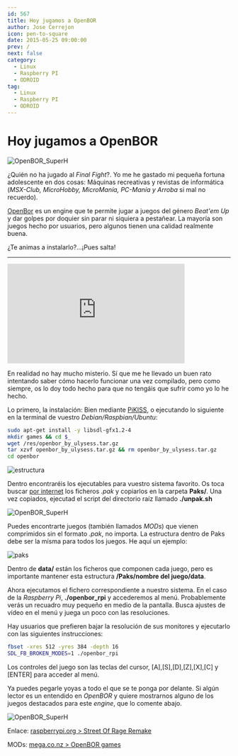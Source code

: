 ```yaml
---
id: 567
title: Hoy jugamos a OpenBOR
author: Jose Cerrejon
icon: pen-to-square
date: 2015-05-25 09:00:00
prev: /
next: false
category:
  - Linux
  - Raspberry PI
  - ODROID
tag:
  - Linux
  - Raspberry PI
  - ODROID
---
```


# Hoy jugamos a OpenBOR

![OpenBOR_SuperH](/images/2015/05/superheroes.jpg)

¿Quién no ha jugado al *Final Fight*?. Yo me he gastado mi pequeña fortuna adolescente en dos cosas: Máquinas recreativas y revistas de informática (*MSX-Club, MicroHobby, MicroManía, PC-Manía y Arroba* si mal no recuerdo).

[OpenBor](http://sourceforge.net/projects/openbor/) es un engine que te permite jugar a juegos del género *Beat'em Up* y dar golpes por doquier sin parar ni siquiera a pestañear. La mayoría son juegos hecho por usuarios, pero algunos tienen una calidad realmente buena.

¿Te animas a instalarlo?...¡Pues salta!

- - -
<iframe width="400" height="225" src="https://www.youtube.com/embed/blVl0_osHHc?rel=0&amp;controls=0" frameborder="0" allowfullscreen></iframe>

En realidad no hay mucho misterio. Sí que me he llevado un buen rato intentando saber cómo hacerlo funcionar una vez compilado, pero como siempre, os lo doy todo hecho para que no tengáis que sufrir como yo lo he hecho.

Lo primero, la instalación: Bien mediante [PiKISS](https://github.com/jmcerrejon/PiKISS), o ejecutando lo siguiente en la terminal de vuestro *Debian/Raspbian/Ubuntu*:

```bash
sudo apt-get install -y libsdl-gfx1.2-4
mkdir games && cd $_
wget /res/openbor_by_ulysess.tar.gz
tar xzvf openbor_by_ulysess.tar.gz && rm openbor_by_ulysess.tar.gz
cd openbor
```

![estructura](/images/2015/05/openbor_structure.png)

Dentro encontraréis los ejecutables para vuestro sistema favorito. Os toca buscar [por internet](https://mega.co.nz/#F!4xMgTDTA!bnfrA4RapYRvS31jSak3IQ) los ficheros *.pak* y copiarlos en la carpeta **Paks/**. 
Una vez copiados, ejecutad el script del directorio raíz llamado **./unpak.sh**

![OpenBOR_SuperH](/images/2015/05/seyia.jpg)

Puedes encontrarte juegos (también llamados *MODs*) que vienen comprimidos sin el formato *.pak*, no importa. La estructura dentro de Paks debe ser la mísma para todos los juegos. He aquí un ejemplo:

![paks](/images/2015/05/pak_structure.png)

Dentro de **data/** están los ficheros que componen cada juego, pero es importante mantener esta estructura **/Paks/nombre del juego/data**.

Ahora ejecutamos el fichero correspondiente a nuestro sistema. En el caso de la *Raspberry Pi*, **./openbor_rpi** y accederemos al menú. Probablemente verás un recuadro muy pequeño en medio de la pantalla. Busca ajustes de vídeo en el menú y juega un poco con las resoluciones.

Hay usuarios que prefieren bajar la resolución de sus monitores y ejecutarlo con las siguientes instrucciones:

```bash
fbset -xres 512 -yres 384 -depth 16
SDL_FB_BROKEN_MODES=1 ./openbor_rpi
```

Los controles del juego son las teclas del cursor, [A],[S],[D],[Z],[X],[C] y [ENTER] para acceder al menú.

Ya puedes pegarle yoyas a todo el que se te ponga por delante. Si algún lector es un entendido en *OpenBOR* y quiere mostrarnos alguno de los juegos destacados para este *engine*, que lo comente abajo.

![OpenBOR_SuperH](/images/2015/05/heman.jpg)

Enlace: [raspberrypi.org > Street Of Rage Remake](https://www.raspberrypi.org/forums/viewtopic.php?f=78&t=26859&sid=d78d6f6af03fcd57177ac469c5a8ec96)

MODs: [mega.co.nz > OpenBOR games](https://mega.co.nz/#F!4xMgTDTA!bnfrA4RapYRvS31jSak3IQ)